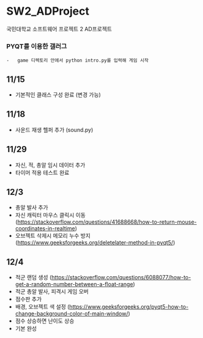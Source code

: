 # SW2_ADProject
국민대학교 소프트웨어 프로젝트 2 AD프로젝트
### PYQT를 이용한 갤러그

    -   game 디렉토리 안에서 python intro.py를 입력해 게임 시작

## 11/15
 - 기본적인 클래스 구성 완료 (변경 가능)

## 11/18
 - 사운드 재생 헬퍼 추가 (sound.py)

## 11/29
 - 자신, 적, 총알 임시 데이터 추가
 - 타이머 적용 테스트 완료

## 12/3
 - 총알 발사 추가
 - 자신 캐릭터 마우스 클릭시 이동 (https://stackoverflow.com/questions/41688668/how-to-return-mouse-coordinates-in-realtime)
 - 오브젝트 삭제시 메모리 누수 방지 (https://www.geeksforgeeks.org/deletelater-method-in-pyqt5/)
 
## 12/4
 - 적군 랜덤 생성 (https://stackoverflow.com/questions/6088077/how-to-get-a-random-number-between-a-float-range)
 - 적군 총알 발사, 피격시 게임 오버
 - 점수판 추가
 - 배경, 오브젝트 색 설정 (https://www.geeksforgeeks.org/pyqt5-how-to-change-background-color-of-main-window/)
 - 점수 상승하면 난이도 상승
 - 기본 완성